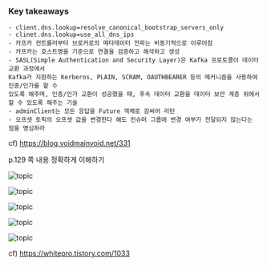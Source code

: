 
### Key takeaways
```
- client.dns.lookup=resolve_canonical_bootstrap_servers_only
- clinet.dns.lookup=use_all_dns_ips
- 카프카 컨트롤러부터 브로커로의 메타데이터 전파는 비동기적으로 이루어짐
- 카프카는 호스트명을 기준으로 연결을 검증하고 해석하고 생성
- SASL(Simple Authentication and Security Layer)은 Kafka 프로토콜이 데이터 교환 과정에서
Kafka가 지원하는 Kerberos, PLAIN, SCRAM, OAUTHBEARER 등의 메커니즘을 사용하여 인종/인가를 할 수 
있도록 해주며, 인증/인가 교환이 성공했을 때, 후속 데이터 교환을 데이터 보안 계층 위에서 할 수 있도록 해주는 기술
- adminClient는 모든 응답을 Future 객체로 감싸어 리턴
- 오프셋 토픽의 오프셋 값을 변경한다 해도 컨슈머 그룹에 변경 여부가 전달되지 않는다는 점을 명심하라
```

cf) https://blog.voidmainvoid.net/331

p.129 쪽 내용 정확하게 이해하기

![topic](../../assets/client_dns_설정정리.png)

![topic](../../assets/local_listener.png)

![topic](../../assets/msk_listener.png)

![topic](../../assets/aws_msk_broker.png)

![topic](../../assets/aws_msk.png)




cf) https://whitepro.tistory.com/1033

